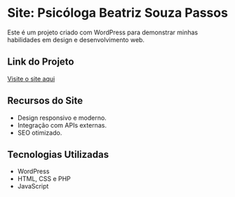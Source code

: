 # Site: **Psicóloga Beatriz Souza Passos**

Este é um projeto criado com WordPress para demonstrar minhas habilidades em design e desenvolvimento web.

## Link do Projeto
[Visite o site aqui](https://www.psibeatrizpassos.com.br)

## Recursos do Site
- Design responsivo e moderno.
- Integração com APIs externas.
- SEO otimizado.

## Tecnologias Utilizadas
- WordPress
- HTML, CSS e PHP
- JavaScript
